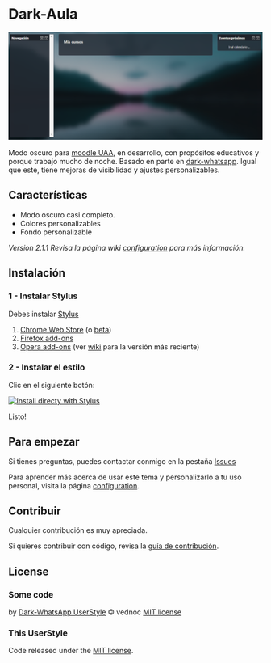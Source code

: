 # Dark-Aula

![preview](https://raw.githubusercontent.com/indierodo/dark-aula/master/images/preview.png)

Modo oscuro para [moodle UAA](https://aulavirtual.uaa.mx), en desarrollo, con propósitos educativos y porque trabajo mucho de noche. Basado en parte en [dark-whatsapp](https://github.com/vednoc/dark-whatsapp). Igual que este, tiene mejoras de visibilidad y ajustes personalizables.

## Características
  - Modo oscuro casi completo.
  - Colores personalizables
  - Fondo personalizable

_Version 2.1.1 Revisa la página wiki [configuration](https://github.com/indierodo/dark-aula/wiki/Configuration) para más información._

## Instalación

### 1 - Instalar Stylus
Debes instalar [Stylus](https://add0n.com/stylus.html)
1. [Chrome Web Store](https://chrome.google.com/webstore/detail/stylus/clngdbkpkpeebahjckkjfobafhncgmne) (o [beta](https://chrome.google.com/webstore/detail/stylus-beta/apmmpaebfobifelkijhaljbmpcgbjbdo))
2. [Firefox add-ons](https://addons.mozilla.org/firefox/addon/styl-us/)
3. [Opera add-ons](https://addons.opera.com/extensions/details/stylus/) (ver [wiki](https://github.com/openstyles/stylus/wiki/Opera,-Outdated-Stylus) para la versión más reciente)


### 2 - Instalar el estilo
Clic en el siguiente botón:

[![Install directy with Stylus](https://img.shields.io/badge/Install%20directly%20with-Stylus-116b59.svg)](https://raw.githubusercontent.com/indierodo/dark-aula/master/au.user.styl)

Listo!

## Para empezar
Si tienes preguntas, puedes contactar conmigo en la pestaña [Issues](https://github.com/indierodo/dark-aula/issues)

Para aprender más acerca de usar este tema y personalizarlo a tu uso personal, visita la página [configuration](https://github.com/indierodo/dark-aula/wiki/Configuration).

## Contribuir

Cualquier contribución es muy apreciada.

Si quieres contribuir con código, revisa la [guía de contribución](https://github.com/indierodo/dark-aula/blob/master/contributing.md).

## License

### Some code 
by [Dark-WhatsApp UserStyle](https://github.com/vednoc/dark-whatsapp) © vednoc
[MIT license](https://github.com/vednoc/dark-whatsapp/blob/master/license)

### This UserStyle
Code released under the [MIT license](https://raw.githubusercontent.com/indierodo/dark-aula/master/LICENSE).
